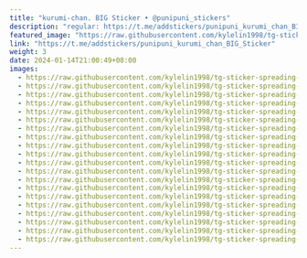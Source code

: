 ```yaml
---
title: "kurumi-chan. BIG Sticker • @punipuni_stickers"
description: "regular: https://t.me/addstickers/punipuni_kurumi_chan_BIG_Sticker"
featured_image: "https://raw.githubusercontent.com/kylelin1998/tg-sticker-spreading-worldwide-images/main/img/a6c8013d-e9bb-49e6-b310-42a6ea318b89.jpg"
link: "https://t.me/addstickers/punipuni_kurumi_chan_BIG_Sticker"
weight: 3
date: 2024-01-14T21:00:49+08:00
images:
  - https://raw.githubusercontent.com/kylelin1998/tg-sticker-spreading-worldwide-images/main/img/a6c8013d-e9bb-49e6-b310-42a6ea318b89.jpg
  - https://raw.githubusercontent.com/kylelin1998/tg-sticker-spreading-worldwide-images/main/img/41e402c7-77e6-4170-b850-cc67f6f13f52.jpg
  - https://raw.githubusercontent.com/kylelin1998/tg-sticker-spreading-worldwide-images/main/img/18f1dd6a-3daa-4912-9ac4-5c4886ae3214.jpg
  - https://raw.githubusercontent.com/kylelin1998/tg-sticker-spreading-worldwide-images/main/img/5bbd2389-6667-40c3-a911-36e4bcf15e40.jpg
  - https://raw.githubusercontent.com/kylelin1998/tg-sticker-spreading-worldwide-images/main/img/d4d2b055-0056-4f42-946f-f41494a45889.jpg
  - https://raw.githubusercontent.com/kylelin1998/tg-sticker-spreading-worldwide-images/main/img/9d1d2691-a677-4e09-86f8-6389d343007f.jpg
  - https://raw.githubusercontent.com/kylelin1998/tg-sticker-spreading-worldwide-images/main/img/b605aa6b-af60-478d-8165-bf51afcac43c.jpg
  - https://raw.githubusercontent.com/kylelin1998/tg-sticker-spreading-worldwide-images/main/img/cd943232-86b0-482b-971c-205063feeae3.jpg
  - https://raw.githubusercontent.com/kylelin1998/tg-sticker-spreading-worldwide-images/main/img/dc6b9be1-9afa-4609-8635-0b0edd48b785.jpg
  - https://raw.githubusercontent.com/kylelin1998/tg-sticker-spreading-worldwide-images/main/img/ed2ba5a3-8e28-43f6-965c-1c2ab3c4d9ed.jpg
  - https://raw.githubusercontent.com/kylelin1998/tg-sticker-spreading-worldwide-images/main/img/6ee90d3d-4eb5-41fc-ac7b-62b7d74809ea.jpg
  - https://raw.githubusercontent.com/kylelin1998/tg-sticker-spreading-worldwide-images/main/img/0e12e520-c343-4014-a749-b8ca13d57e97.jpg
  - https://raw.githubusercontent.com/kylelin1998/tg-sticker-spreading-worldwide-images/main/img/2cf004ab-3382-48c2-88e2-efa0baea48b2.jpg
  - https://raw.githubusercontent.com/kylelin1998/tg-sticker-spreading-worldwide-images/main/img/00a54665-9f67-4f92-95c9-f937281c8cc5.jpg
  - https://raw.githubusercontent.com/kylelin1998/tg-sticker-spreading-worldwide-images/main/img/c5fd06c0-cd76-4e5b-9c6c-40b4f0b11aac.jpg
  - https://raw.githubusercontent.com/kylelin1998/tg-sticker-spreading-worldwide-images/main/img/a3bd553a-5c56-499f-a8de-0ea55549a22e.jpg
  - https://raw.githubusercontent.com/kylelin1998/tg-sticker-spreading-worldwide-images/main/img/ef69a972-fbf3-40b3-b6d7-4145e81b8d14.jpg
  - https://raw.githubusercontent.com/kylelin1998/tg-sticker-spreading-worldwide-images/main/img/0bb4296b-9c8d-4449-bb01-51feea489f53.jpg
  - https://raw.githubusercontent.com/kylelin1998/tg-sticker-spreading-worldwide-images/main/img/22f59b57-0fe2-472d-80d1-50798c473a5e.jpg
  - https://raw.githubusercontent.com/kylelin1998/tg-sticker-spreading-worldwide-images/main/img/e33366a0-b479-4e75-af1f-4d6d7ecd0977.jpg
---
```

